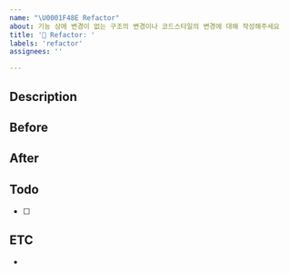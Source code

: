 ```yaml
---
name: "\U0001F48E Refactor"
about: 기능 상에 변경이 없는 구조의 변경이나 코드스타일의 변경에 대해 작성해주세요
title: '💎 Refactor: '
labels: 'refactor'
assignees: ''

---
```


## Description


## Before


## After


## Todo
- [ ] 

## ETC
- 